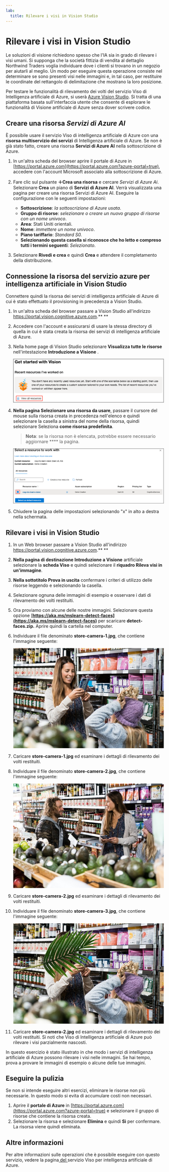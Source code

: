 ```yaml
---
lab:
  title: Rilevare i visi in Vision Studio
---
```


# Rilevare i visi in Vision Studio

Le soluzioni di visione richiedono spesso che l'IA sia in grado di rilevare i visi umani. Si supponga che la società fittizia di vendita al dettaglio Northwind Traders voglia individuare dove i clienti si trovano in un negozio per aiutarli al meglio. Un modo per eseguire questa operazione consiste nel determinare se sono presenti visi nelle immagini e, in tal caso, per restituire le coordinate del rettangolo di delimitazione che mostrano la loro posizione.

Per testare le funzionalità di rilevamento dei volti del servizio Viso di Intelligenza artificiale di Azure, si userà [Azure Vision Studio](https://portal.vision.cognitive.azure.com/). Si tratta di una piattaforma basata sull'interfaccia utente che consente di esplorare le funzionalità di Visione artificiale di Azure senza dover scrivere codice.

## Creare una risorsa *Servizi di Azure AI*

È possibile usare il servizio Viso di intelligenza artificiale di Azure con una **risorsa multiservizio dei servizi** di Intelligenza artificiale di Azure. Se non è già stato fatto, creare una risorsa **Servizi di Azure AI** nella sottoscrizione di Azure.

1. In un'altra scheda del browser aprire il portale di Azure in [https://portal.azure.com](https://portal.azure.com?azure-portal=true), accedere con l'account Microsoft associato alla sottoscrizione di Azure.

1. Fare clic sul pulsante **&#65291;Crea una risorsa** e cercare *Servizi di Azure Ai*. Selezionare **Crea** un piano di **Servizi di Azure AI**. Verrà visualizzata una pagina per creare una risorsa Servizi di Azure AI. Eseguire la configurazione con le seguenti impostazioni:
    - **Sottoscrizione**: *la sottoscrizione di Azure usata*.
    - **Gruppo di risorse**: *selezionare o creare un nuovo gruppo di risorse con un nome univoco*.
    - **Area**: Stati Uniti orientali.
    - **Nome**: *immettere un nome univoco*.
    - **Piano tariffario**: *Standard S0.*
    - **Selezionando questa casella si riconosce che ho letto e compreso tutti i termini seguenti**: *Selezionato*.

1. Selezionare **Rivedi e crea** e quindi **Crea** e attendere il completamento della distribuzione.

## Connessione la risorsa del servizio azure per intelligenza artificiale in Vision Studio

Connettere quindi la risorsa dei servizi di intelligenza artificiale di Azure di cui è stato effettuato il provisioning in precedenza a Vision Studio.

1. In un'altra scheda del browser passare a Vision Studio all'indirizzo [](https://portal.vision.cognitive.azure.com?azure-portal=true)https://portal.vision.cognitive.azure.com.** **

1. Accedere con l'account e assicurarsi di usare la stessa directory di quella in cui è stata creata la risorsa dei servizi di intelligenza artificiale di Azure.

1. Nella home page di Vision Studio selezionare **Visualizza tutte le risorse** nell'intestazione **Introduzione a Visione** .

    ![Il collegamento Visualizza tutte le risorse è evidenziato in Introduzione a Visione in Vision Studio.](./media/analyze-images-vision/vision-resources.png)

1. **Nella pagina Selezionare una risorsa da usare**, passare il cursore del mouse sulla risorsa creata in precedenza nell'elenco e quindi selezionare la casella a sinistra del nome della risorsa, quindi selezionare Seleziona **come risorsa predefinita**.

    > **Nota**: se la risorsa non è elencata, potrebbe essere necessario aggiornare **** la pagina.

    ![La finestra di dialogo Selezionare una risorsa da usare viene visualizzata con la risorsa cog-ms-learn-vision-SUFFIX di Servizi cognitivi evidenziata e selezionata. Il pulsante Seleziona come risorsa predefinita è evidenziato.](./media/analyze-images-vision/default-resource.png)

1. Chiudere la pagina delle impostazioni selezionando "x" in alto a destra nella schermata.

## Rilevare i visi in Vision Studio 

1. In un Web browser passare a Vision Studio all'indirizzo [](https://portal.vision.cognitive.azure.com?azure-portal=true)https://portal.vision.cognitive.azure.com.** **

1. **Nella pagina di destinazione Introduzione a Visione** artificiale selezionare la **scheda Viso** e quindi selezionare il **riquadro Rileva visi in un'immagine**.

1. **Nella sottotitolo Prova in uscita** confermare i criteri di utilizzo delle risorse leggendo e selezionando la casella.  

1. Selezionare ognuna delle immagini di esempio e osservare i dati di rilevamento dei volti restituiti.

1. Ora proviamo con alcune delle nostre immagini. Selezionare questa opzione [**https://aka.ms/mslearn-detect-faces](https://aka.ms/mslearn-detect-faces)** per scaricare **detect-faces.zip.** Aprire quindi la cartella nel computer.

1. Individuare il file denominato **store-camera-1.jpg**, che contiene l'immagine seguente:

    ![Immagine di persone in un negozio.](./media/create-face-solutions/store-camera-1.jpg)

1. Caricare **store-camera-1.jpg** ed esaminare i dettagli di rilevamento dei volti restituiti.

1. Individuare il file denominato **store-camera-2.jpg**, che contiene l'immagine seguente:

    ![Immagine di più persone in un negozio.](./media/create-face-solutions/store-camera-2.jpg)

1. Caricare **store-camera-2.jpg** ed esaminare i dettagli di rilevamento dei volti restituiti.

1. Individuare il file denominato **store-camera-3.jpg**, che contiene l'immagine seguente:

    ![Immagine delle persone in un negozio con una pianta oscurando un viso.](./media/create-face-solutions/store-camera-3.jpg)

1. Caricare **store-camera-2.jpg** ed esaminare i dettagli di rilevamento dei volti restituiti. Si noti che Viso di Intelligenza artificiale di Azure può rilevare i visi parzialmente nascosti. 

In questo esercizio è stato illustrato in che modo i servizi di intelligenza artificiale di Azure possono rilevare i visi nelle immagini. Se hai tempo, prova a provare le immagini di esempio o alcune delle tue immagini.

## Eseguire la pulizia

Se non si intende eseguire altri esercizi, eliminare le risorse non più necessarie. In questo modo si evita di accumulare costi non necessari.

1. Aprire il **portale di Azure** in [https://portal.azure.com](https://portal.azure.com?azure-portal=true) e selezionare il gruppo di risorse che contiene la risorsa creata.
1. Selezionare la risorsa e selezionare **Elimina** e quindi **Sì** per confermare. La risorsa viene quindi eliminata.

## Altre informazioni

Per altre informazioni sulle operazioni che è possibile eseguire con questo servizio, vedere la pagina[ del ](https://learn.microsoft.com/azure/ai-services/computer-vision/overview-identity)servizio Viso per intelligenza artificiale di Azure.
